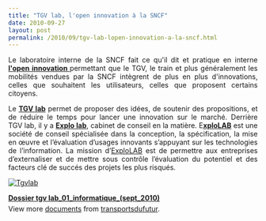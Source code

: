 ```yaml
---
title: "TGV lab, l'open innovation à la SNCF"
date: 2010-09-27
layout: post
permalink: /2010/09/tgv-lab-lopen-innovation-a-la-sncf.html
---
```


<p style="text-align: justify">Le laboratoire interne de la SNCF fait ce qu'il dit et pratique en interne <strong><a href="http://fr.wikipedia.org/wiki/Innovation_ouverte" target="_blank">l'open innovation </a></strong>permettant que le TGV, le train et plus généralement les mobilités vendues par la SNCF intègrent de plus en plus d'innovations, celles que souhaitent les utilisateurs, celles que proposent certains citoyens.</p> <p style="text-align: justify">Le <strong><a href="http://www.tgvlab.com/imaginetgv" target="_blank">TGV lab</a></strong> permet de proposer des idées, de soutenir des propositions, et de réduire le temps pour lancer une innovation sur le marché. Derrière TGV lab, il y a <strong><a href="http://blog.explolab.com/" target="_blank">Explo lab</a></strong>, cabinet de conseil en la matière. E<strong><a href="http://www.explolab.com/" title="ExploLab">xploLAB</a></strong> est une société de conseil spécialisée dans la conception, la spécification, la mise en œuvre et l’évaluation d’usages innovants s’appuyant sur les technologies de l’information. La mission d’<a href="http://www.explolab.com/" title="ExploLAB">ExploLAB</a> est de permettre aux entreprises d’externaliser et de mettre sous contrôle l’évaluation du potentiel et des facteurs clé de succés des projets les plus risqués.</p> <p style="text-align: justify"><a href="/wp-content/uploads/sites/6/old/6a0120a66d2ad4970b013487be6946970c-pi.jpg"><img alt="Tgvlab" class="asset  asset-image at-xid-6a0120a66d2ad4970b013487be6946970c" src="/wp-content/uploads/sites/6/old/6a0120a66d2ad4970b013487be6946970c-500wi.jpg" style="margin-left: auto;margin-right: auto" title="Tgvlab" /></a>   </p>  <!--more-->   <div id="__ss_5294698" style="width: 477px"><strong style="margin: 12px 0 4px"><a href="http://www.slideshare.net/transportsdufutur/dossier-tgv-lab01informatiquesept2010" title="Dossier tgv lab_01_informatique_(sept_2010)">Dossier tgv lab_01_informatique_(sept_2010)</a></strong>        <div style="padding: 5px 0 12px">View more <a href="http://www.slideshare.net/">documents</a> from <a href="http://www.slideshare.net/transportsdufutur">transportsdufutur</a>.</div> </div>